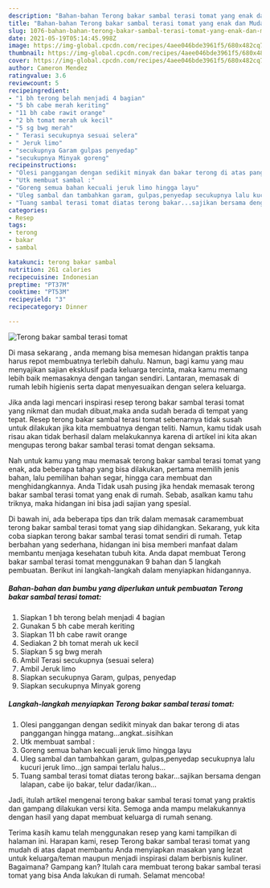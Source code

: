 ```yaml
---
description: "Bahan-bahan Terong bakar sambal terasi tomat yang enak dan Mudah Dibuat"
title: "Bahan-bahan Terong bakar sambal terasi tomat yang enak dan Mudah Dibuat"
slug: 1076-bahan-bahan-terong-bakar-sambal-terasi-tomat-yang-enak-dan-mudah-dibuat
date: 2021-05-19T05:14:45.998Z
image: https://img-global.cpcdn.com/recipes/4aee046bde3961f5/680x482cq70/terong-bakar-sambal-terasi-tomat-foto-resep-utama.jpg
thumbnail: https://img-global.cpcdn.com/recipes/4aee046bde3961f5/680x482cq70/terong-bakar-sambal-terasi-tomat-foto-resep-utama.jpg
cover: https://img-global.cpcdn.com/recipes/4aee046bde3961f5/680x482cq70/terong-bakar-sambal-terasi-tomat-foto-resep-utama.jpg
author: Cameron Mendez
ratingvalue: 3.6
reviewcount: 5
recipeingredient:
- "1 bh terong belah menjadi 4 bagian"
- "5 bh cabe merah keriting"
- "11 bh cabe rawit orange"
- "2 bh tomat merah uk kecil"
- "5 sg bwg merah"
- " Terasi secukupnya sesuai selera"
- " Jeruk limo"
- "secukupnya Garam gulpas penyedap"
- "secukupnya Minyak goreng"
recipeinstructions:
- "Olesi panggangan dengan sedikit minyak dan bakar terong di atas panggangan hingga matang...angkat..sisihkan"
- "Utk membuat sambal :"
- "Goreng semua bahan kecuali jeruk limo hingga layu"
- "Uleg sambal dan tambahkan garam, gulpas,penyedap secukupnya lalu kucuri jeruk limo...jgn sampai terlalu halus..."
- "Tuang sambal terasi tomat diatas terong bakar...sajikan bersama dengan lalapan, cabe ijo bakar, telur dadar/ikan..."
categories:
- Resep
tags:
- terong
- bakar
- sambal

katakunci: terong bakar sambal 
nutrition: 261 calories
recipecuisine: Indonesian
preptime: "PT37M"
cooktime: "PT53M"
recipeyield: "3"
recipecategory: Dinner

---
```



![Terong bakar sambal terasi tomat](https://img-global.cpcdn.com/recipes/4aee046bde3961f5/680x482cq70/terong-bakar-sambal-terasi-tomat-foto-resep-utama.jpg)

Di masa  sekarang , anda memang bisa memesan hidangan praktis tanpa harus repot membuatnya terlebih dahulu. Namun, bagi kamu yang mau menyajikan sajian eksklusif pada keluarga tercinta, maka kamu memang lebih baik memasaknya dengan tangan sendiri. Lantaran, memasak di rumah lebih higienis serta dapat menyesuaikan dengan selera keluarga.

Jika anda lagi mencari inspirasi resep terong bakar sambal terasi tomat yang nikmat dan mudah dibuat,maka anda sudah berada di tempat yang tepat. Resep terong bakar sambal terasi tomat  sebenarnya tidak susah untuk dilakukan jika kita membuatnya dengan teliti. Namun, kamu tidak usah risau akan tidak berhasil dalam melakukannya 
karena di artikel ini kita akan mengupas terong bakar sambal terasi tomat dengan seksama.  



Nah untuk kamu yang mau memasak terong bakar sambal terasi tomat yang enak, ada beberapa tahap yang bisa dilakukan, pertama memilih jenis bahan, lalu pemilihan bahan segar, hingga cara membuat dan menghidangkannya. Anda Tidak usah pusing jika hendak memasak terong bakar sambal terasi tomat yang enak di rumah. Sebab, asalkan kamu  tahu triknya, maka hidangan ini bisa jadi sajian yang spesial.

Di bawah ini, ada beberapa tips dan trik dalam memasak caramembuat terong bakar sambal terasi tomat yang siap dihidangkan. Sekarang, yuk kita coba siapkan terong bakar sambal terasi tomat sendiri di rumah. Tetap berbahan yang sederhana, hidangan ini bisa memberi manfaat dalam membantu menjaga kesehatan tubuh kita. Anda dapat membuat Terong bakar sambal terasi tomat menggunakan 9 bahan dan 5 langkah pembuatan. Berikut ini langkah-langkah dalam menyiapkan hidangannya.

<!--inarticleads1-->

##### Bahan-bahan dan bumbu yang diperlukan untuk pembuatan Terong bakar sambal terasi tomat:

1. Siapkan 1 bh terong belah menjadi 4 bagian
1. Gunakan 5 bh cabe merah keriting
1. Siapkan 11 bh cabe rawit orange
1. Sediakan 2 bh tomat merah uk kecil
1. Siapkan 5 sg bwg merah
1. Ambil  Terasi secukupnya (sesuai selera)
1. Ambil  Jeruk limo
1. Siapkan secukupnya Garam, gulpas, penyedap
1. Siapkan secukupnya Minyak goreng




<!--inarticleads2-->

##### Langkah-langkah menyiapkan Terong bakar sambal terasi tomat:

1. Olesi panggangan dengan sedikit minyak dan bakar terong di atas panggangan hingga matang...angkat..sisihkan
1. Utk membuat sambal :
1. Goreng semua bahan kecuali jeruk limo hingga layu
1. Uleg sambal dan tambahkan garam, gulpas,penyedap secukupnya lalu kucuri jeruk limo...jgn sampai terlalu halus...
1. Tuang sambal terasi tomat diatas terong bakar...sajikan bersama dengan lalapan, cabe ijo bakar, telur dadar/ikan...




Jadi, itulah artikel mengenai  terong bakar sambal terasi tomat  yang praktis dan gampang dilakukan versi kita. Semoga anda mampu melakukannya dengan hasil yang dapat membuat keluarga di rumah senang. 

Terima kasih kamu telah menggunakan resep yang kami tampilkan di halaman ini. Harapan kami, resep  Terong bakar sambal terasi tomat yang mudah di atas dapat membantu Anda menyiapkan masakan yang lezat untuk keluarga/teman maupun menjadi inspirasi dalam berbisnis kuliner. Bagaimana? Gampang kan? Itulah cara membuat terong bakar sambal terasi tomat yang bisa Anda lakukan di rumah. Selamat mencoba!

